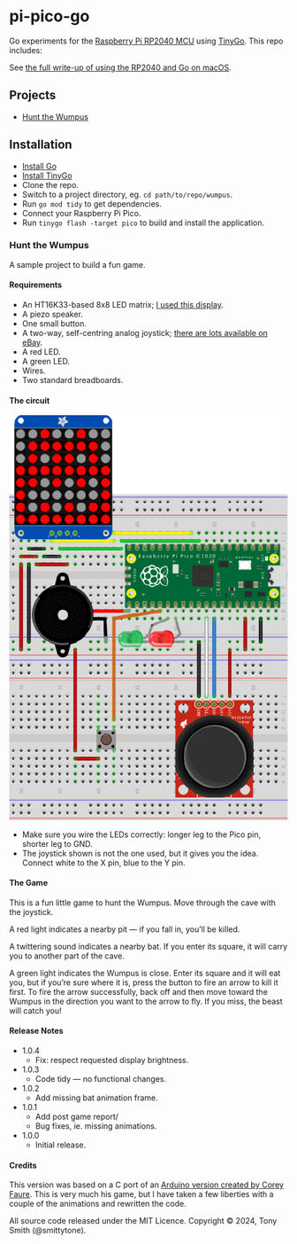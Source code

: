 # pi-pico-go

Go experiments for the [Raspberry Pi RP2040 MCU](https://www.raspberrypi.com/documentation/microcontrollers/rp2040.html#documentation) using [TinyGo](https://tinygo.org/). This repo includes:

See [the full write-up of using the RP2040 and Go on macOS](https://blog.smittytone.net/2023/08/19/go-program-the-raspberry-pi-pico-with-go/).

## Projects

* [Hunt the Wumpus](#hunt-the-wumpus)

## Installation

* [Install Go](https://go.dev)
* [Install TinyGo](https://tinygo.org/getting-started/install/)
* Clone the repo.
* Switch to a project directory, eg. `cd path/to/repo/wumpus`.
* Run `go mod tidy` to get dependencies.
* Connect your Raspberry Pi Pico.
* Run `tinygo flash -target pico` to build and install the application.

### Hunt the Wumpus

A sample project to build a fun game.

#### Requirements

* An HT16K33-based 8x8 LED matrix; [I used this display](https://www.adafruit.com/product/1049).
* A piezo speaker.
* One small button.
* A two-way, self-centring analog joystick; [there are lots available on eBay](https://www.ebay.co.uk/itm/New-PSP-2-Axis-Analog-Thumb-GAME-Joystick-Module-3V-5V-For-arduino-PSP/401104248437?hash=item5d63ad1e75:g:HcEAAOSwjqVZNSzw).
* A red LED.
* A green LED.
* Wires.
* Two standard breadboards.

#### The circuit

![Hunt the Wumpus circuit layout](images/wumpus.png)

* Make sure you wire the LEDs correctly: longer leg to the Pico pin, shorter leg to GND.
* The joystick shown is not the one used, but it gives you the idea. Connect white to the X pin, blue to the Y pin.

#### The Game

This is a fun little game to hunt the Wumpus. Move through the cave with the joystick.

A red light indicates a nearby pit — if you fall in, you’ll be killed.

A twittering sound indicates a nearby bat. If you enter its square, it will carry you to another part of the cave.

A green light indicates the Wumpus is close. Enter its square and it will eat you, but if you’re sure where it is, press the button to fire an arrow to kill it first. To fire the arrow successfully, back off and then move toward the Wumpus in the direction you want to the arrow to fly. If you miss, the beast will catch you!

#### Release Notes

* 1.0.4
    * Fix: respect requested display brightness.
* 1.0.3
    * Code tidy — no functional changes.
* 1.0.2
    * Add missing bat animation frame.
* 1.0.1
    * Add post game report/
    * Bug fixes, ie. missing animations.
* 1.0.0
    * Initial release.

#### Credits

This version was based on a C port of an [Arduino version created by Corey Faure](https://github.com/coreyfaure/HuntTheWumpus-Arduino). This is very much his game, but I have taken a few liberties with a couple of the animations and rewritten the code.

All source code released under the MIT Licence. Copyright © 2024, Tony Smith (@smittytone).

